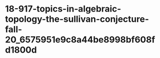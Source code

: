 # 18-917-topics-in-algebraic-topology-the-sullivan-conjecture-fall-20_6575951e9c8a44be8998bf608fd1800d